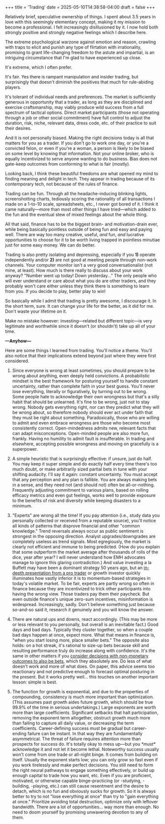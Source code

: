 +++
title = 'Trading'
date = 2025-05-10T14:38:58-04:00
draft = false
+++

Relatively brief, speculative ownership of things. I spent about 3.5 years in love with this seemingly elementary concept, making it my mission to become a professional. I felt increasingly disillusioned by it. I now hold both strongly positive and strongly negative feelings which I describe here.

The extreme psychological warzone against emotion and reason, crawling with traps to elicit and punish any type of flirtation with irrationality, promising to grant life-changing freedom to the astute and impartial, is an intriguing circumstance that I'm glad to have experienced up close.

It's extreme, which I often prefer.

It's fair. Yes there is rampant manipulation and insider trading, but surprisingly that doesn't diminish the positives that much for rule-abiding players.

It's tolerant of individual needs and preferences. The market is sufficiently generous in opportunity that a trader, as long as they are disciplined and exercise craftsmanship, may viably produce wild success from a full spectrum of tactical options. Direct market participants (those not operating through a job or other social commitment) have full control to adjust the duration, risk, niche, relevant data, dress code, etc. of their practice to suit their desires.

And it is not personally biased. Making the right decisions today is all that matters for you as a trader. If you don't go to work one day, or you're a convicted felon, or even if you're a woman, a person is likely to be biased on some level by knowing that information. Not your online broker, who is equally incentivized to serve anyone wanting to do business. Bias does not gate-keep outcomes from conforming to what is fair (mostly).

Looking back, I think these beautiful freedoms are what opened my mind to finding meaning and delight in tech. They appear in trading because of its contemporary tech, not because of the rules of finance.

Trading can be fun. Through all the headache-inducing blinking lights, screenshotting charts, tediously scoring the rationality of all transactions I made on a 1-to-10 scale, spreadsheets, etc., I never got bored of it. I think it came naturally&mdash;more than most other things I have tried&mdash;which added to the fun and the eventual stew of mixed feelings about the whole thing.

All that said, finance has to be the biggest brain- and motivation-drain ever, while being basically pointless outside of being fun and easy and paying well. There are way too many creative, useful, _and_ fun, _and_ lucrative opportunities to choose for it to be worth living trapped in pointless minutiae just for some easy money. We can do better.

Trading is also pretty isolating and depressing, especially if you **1)** operate independently and/or **2)** are not good at meeting people through non-work channels. Your computer monitor isn't a very good conversationalist (not mine, at least). How much is there really to discuss about your work anyway? "Number went up today! Down yesterday..." The only people who will ever understand or care about what you do are other traders, and they probably won't care either unless they think there is something to learn from you. If you decide to play, better play to win!

So basically while I admit that trading is pretty awesome, I discourage it. In the short term, sure. It can change your life for the better, as it did for me. Don't waste your lifetime on it.

Make no mistake however: investing&mdash;related but different topic&mdash;is very legitimate and worthwhile since it doesn't (or shouldn't) take up all of your time.

**&mdash;Anyhow&mdash;**

Here are some things I learned from trading. You'll notice a theme. You'll also notice that their implications extend beyond just where they were first considered.

1. Since everyone is wrong at least sometimes, you should prepare to be wrong about anything, even deeply held convictions. A probabilistic mindset is the best framework for posturing yourself to handle constant uncertainty, rather than complete faith in your best guess. You'll never lose everything, literally or figuratively, by turning out to be wrong. Some people hate to acknowledge their own wrongness but that's a silly habit that should be unlearned. It's fine to be wrong, just not to stay wrong. Nobody gets everything right, nor can they predict what they will be wrong about, so therefore nobody should ever act under faith that they must be right about something. Paradoxically, those who are willing to admit and even embrace wrongness are those who become most consistently correct. Open-mindedness admits new, relevant facts that can adapt misconceptions. Open-minded people are also more fun, frankly. Having no humility to admit fault is insufferable. In trading and elsewhere, accepting possible wrongness and moving on gracefully is a superpower.

2. A simple heuristic that is surprisingly effective: if unsure, just do half. You may keep it super simple and do exactly half every time there's too much doubt, or make arbitrarily sized partial bets in tune with your shifting audacity. I'll say it again: constant uncertainty. You must accept that any perception and any plan is fallible. You are always making bets in a sense, and they need not (and should not) often be all-or-nothing. Frequently adjusting commitment to various plans, based on rolling efficacy metrics and even gut feelings, works well to provide exposure to the benefits of risk and diversity while keeping disasters to a minimum.

3. "Experts" are wrong all the time! If you pay attention (i.e., study data you personally collected or received from a reputable source), you'll notice all kinds of patterns that disprove financial and other "common knowledge." Trend reversals always occur as public sentiment is strongest in the opposing direction. Analyst upgrades/downgrades are completely useless as trend signals. Most egregiously, the market is clearly not efficient and immune to being predicted. (How do you explain that some outperform the market average after thousands of rolls of the dice, year after year? I will never understand how EMH advocates manage to ignore this glaring contradiction.) And value investing a la Buffett may have been a dominant strategy 50 years ago, but an [in-depth presentation from a pro trader](https://www.youtube.com/watch?v=xx8GvtAxilk) or growth investor quickly illuminates how vastly inferior it is to momentum-based strategies in today's volatile market. To be fair, experts are partly wrong so often in finance because they are incentivized to trick other participants into having the wrong view. Those traders pay them their paycheck. But even outside finance's unique zero-sum incentives, misinformation is widespread. Increasingly, sadly. Don't believe something just because so-and-so said it, research it genuinely and you will know the answer.

4. There are natural ups and downs, react accordingly. (This may be more or less relevant to you personally, but overall is an inevitable fact.) Good days and bad days. Typically they cluster together, so when a couple bad days happen at once, expect more. What that means in finance is, "when you start losing more, place smaller bets." The opposite also holds: on a hot streak, it's rational to size-up bets because skill and resulting performance truly do increase along with confidence. It's the same in other matters if you [consider decisions with non-monetary outcomes to also be bets](../quotes#:~:text="Everyone,Thinking), which they absolutely are. Do less of what doesn't work and more of what does. On paper, this advice seems too reactionary and not predictive enough to forecast optimal posturing in the present. But it works pretty well... this touches on another important lesson: simple is best.

5. The function for growth is exponential, and due to the properties of compounding, consistency is much more important than optimization. (This assumes past growth aides future growth, which should be true 99.9% of the time in serious undertakings.) Large exponents are worth more than large coefficients. Significant setbacks that halt participation, removing the exponent term altogether, obstruct growth much more than failing to capture all daily value, or decreasing the term coefficients. Career-defining success must be gradual but career-ending failure can be instant. In that way they are fundamentally asymmetrical. The threat of failure requires attention more than prospects for success do. It's totally okay to mess up&mdash;but you _\*must\*_ acknowledge it and not let it become lethal. Noteworthy success usually won't come from one trade or all-night binge. It comes from building on itself. Usually the exponent starts low; you can only grow so fast even if you work tirelessly and make perfect decisions. You still need to form the right neural pathways to engage something effectively, or build up enough capital to trade how you want, etc. Even if you are proficient, motivated, or otherwise capable binge-practicing (or -studying, -building, -playing, etc.) can still cause resentment and the desire to detach, which is no fun and obviously sucks for growth. So it is always better to try to not "lose everything at once" than try to "gain everything at once." Prioritize avoiding total destruction, optimize only with leftover bandwidth. There are a lot of opportunities... way more than enough. No need to doom yourself by promising unwavering devotion to any of them.

